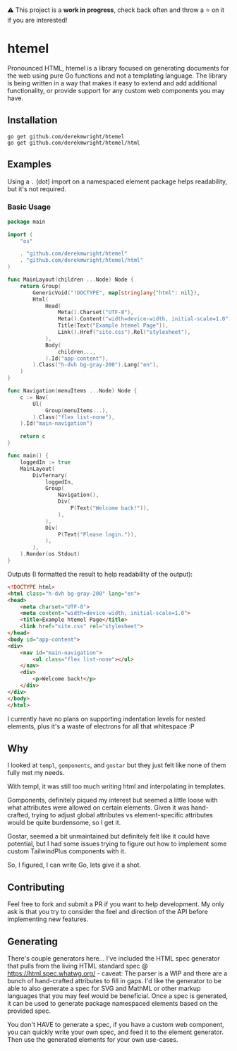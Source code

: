 ⚠️ This project is a **work in progress**, check back often and throw a ⭐ on it if you are interested!

# htemel

Pronounced HTML, htemel is a library focused on generating documents for the web using pure Go functions and not a templating language.
The library is being written in a way that makes it easy to extend and add additional functionality, or provide support for any custom web components you may have.

## Installation

```shell
go get github.com/derekmwright/htemel
go get github.com/derekmwright/htemel/html
```

## Examples

Using a `.` (dot) import on a namespaced element package helps readability, but it's not required.

### Basic Usage

```go
package main

import (
	"os"

	. "github.com/derekmwright/htemel"
	. "github.com/derekmwright/htemel/html"
)

func MainLayout(children ...Node) Node {
	return Group(
		GenericVoid("!DOCTYPE", map[string]any{"html": nil}),
		Html(
			Head(
				Meta().Charset("UTF-8"),
				Meta().Content("width=device-width, initial-scale=1.0"),
				Title(Text("Example htemel Page")),
				Link().Href("site.css").Rel("stylesheet"),
			),
			Body(
				children...,
			).Id("app-content"),
		).Class("h-dvh bg-gray-200").Lang("en"),
	)
}

func Navigation(menuItems ...Node) Node {
	c := Nav(
		Ul(
			Group(menuItems...),
		).Class("flex list-none"),
	).Id("main-navigation")

	return c
}

func main() {
	loggedIn := true
	MainLayout(
		DivTernary(
			loggedIn,
			Group(
				Navigation(),
				Div(
					P(Text("Welcome back!")),
				),
			),
			Div(
				P(Text("Please login.")),
			),
		),
	).Render(os.Stdout)
}
```

Outputs (I formatted the result to help readability of the output):
```html
<!DOCTYPE html>
<html class="h-dvh bg-gray-200" lang="en">
<head>
    <meta charset="UTF-8">
    <meta content="width=device-width, initial-scale=1.0">
    <title>Example htemel Page</title>
    <link href="site.css" rel="stylesheet">
</head>
<body id="app-content">
<div>
    <nav id="main-navigation">
        <ul class="flex list-none"></ul>
    </nav>
    <div>
        <p>Welcome back!</p>
    </div>
</div>
</body>
</html>
```
I currently have no plans on supporting indentation levels for nested elements, plus it's a waste of electrons for all that whitespace :P

## Why

I looked at `templ`, `gomponents`, and `gostar` but they just felt like none of them fully met my needs.

With templ, it was still too much writing html and interpolating in templates.

Gomponents, definitely piqued my interest but seemed a little loose with what attributes were allowed on certain elements.
Given it was hand-crafted, trying to adjust global attributes vs element-specific attributes would be quite burdensome, so I get it.

Gostar, seemed a bit unmaintained but definitely felt like it could have potential, but I had some issues trying to figure out how to implement some custom TailwindPlus components with it.

So, I figured, I can write Go, lets give it a shot.

## Contributing

Feel free to fork and submit a PR if you want to help development.
My only ask is that you try to consider the feel and direction of the API before implementing new features.

## Generating

There's couple generators here...
I've included the HTML spec generator that pulls from the living HTML standard spec @ https://html.spec.whatwg.org/ - caveat: The parser is a WIP and there are a bunch of hand-crafted attributes to fill in gaps.
I'd like the generator to be able to also generate a spec for SVG and MathML or other markup languages that you may feel would be beneficial.
Once a spec is generated, it can be used to generate package namespaced elements based on the provided spec.

You don't HAVE to generate a spec, if you have a custom web component, you can quickly write your own spec, and feed it to the element generator.
Then use the generated elements for your own use-cases.
